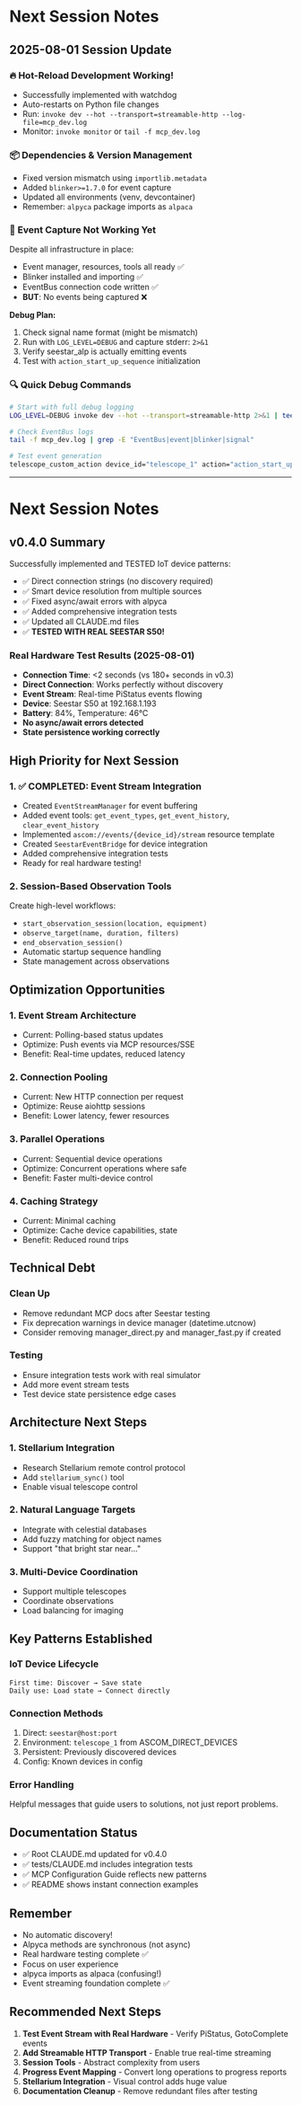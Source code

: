 # Next Session Notes

## 2025-08-01 Session Update

### 🔥 Hot-Reload Development Working!
- Successfully implemented with watchdog
- Auto-restarts on Python file changes
- Run: `invoke dev --hot --transport=streamable-http --log-file=mcp_dev.log`
- Monitor: `invoke monitor` or `tail -f mcp_dev.log`

### 📦 Dependencies & Version Management
- Fixed version mismatch using `importlib.metadata`
- Added `blinker>=1.7.0` for event capture
- Updated all environments (venv, devcontainer)
- Remember: `alpyca` package imports as `alpaca`

### 🐛 Event Capture Not Working Yet
Despite all infrastructure in place:
- Event manager, resources, tools all ready ✅
- Blinker installed and importing ✅
- EventBus connection code written ✅
- **BUT**: No events being captured ❌

**Debug Plan:**
1. Check signal name format (might be mismatch)
2. Run with `LOG_LEVEL=DEBUG` and capture stderr: `2>&1`
3. Verify seestar_alp is actually emitting events
4. Test with `action_start_up_sequence` initialization

### 🔍 Quick Debug Commands
```bash
# Start with full debug logging
LOG_LEVEL=DEBUG invoke dev --hot --transport=streamable-http 2>&1 | tee mcp_dev.log

# Check EventBus logs
tail -f mcp_dev.log | grep -E "EventBus|event|blinker|signal"

# Test event generation
telescope_custom_action device_id="telescope_1" action="action_start_up_sequence" parameters='{"lat": 40.745, "lon": -74.0256, "move_arm": true}'
```

---

# Next Session Notes

## v0.4.0 Summary
Successfully implemented and TESTED IoT device patterns:
- ✅ Direct connection strings (no discovery required)
- ✅ Smart device resolution from multiple sources
- ✅ Fixed async/await errors with alpyca
- ✅ Added comprehensive integration tests
- ✅ Updated all CLAUDE.md files
- ✅ **TESTED WITH REAL SEESTAR S50!**

### Real Hardware Test Results (2025-08-01)
- **Connection Time**: <2 seconds (vs 180+ seconds in v0.3)
- **Direct Connection**: Works perfectly without discovery
- **Event Stream**: Real-time PiStatus events flowing
- **Device**: Seestar S50 at 192.168.1.193
- **Battery**: 84%, Temperature: 46°C
- **No async/await errors detected**
- **State persistence working correctly**

## High Priority for Next Session

### 1. ✅ COMPLETED: Event Stream Integration
- Created `EventStreamManager` for event buffering
- Added event tools: `get_event_types`, `get_event_history`, `clear_event_history`
- Implemented `ascom://events/{device_id}/stream` resource template
- Created `SeestarEventBridge` for device integration
- Added comprehensive integration tests
- Ready for real hardware testing!

### 2. Session-Based Observation Tools
Create high-level workflows:
- `start_observation_session(location, equipment)`
- `observe_target(name, duration, filters)`
- `end_observation_session()`
- Automatic startup sequence handling
- State management across observations

## Optimization Opportunities

### 1. Event Stream Architecture
- Current: Polling-based status updates
- Optimize: Push events via MCP resources/SSE
- Benefit: Real-time updates, reduced latency

### 2. Connection Pooling
- Current: New HTTP connection per request
- Optimize: Reuse aiohttp sessions
- Benefit: Lower latency, fewer resources

### 3. Parallel Operations
- Current: Sequential device operations
- Optimize: Concurrent operations where safe
- Benefit: Faster multi-device control

### 4. Caching Strategy
- Current: Minimal caching
- Optimize: Cache device capabilities, state
- Benefit: Reduced round trips

## Technical Debt

### Clean Up
- Remove redundant MCP docs after Seestar testing
- Fix deprecation warnings in device manager (datetime.utcnow)
- Consider removing manager_direct.py and manager_fast.py if created

### Testing
- Ensure integration tests work with real simulator
- Add more event stream tests
- Test device state persistence edge cases

## Architecture Next Steps

### 1. Stellarium Integration
- Research Stellarium remote control protocol
- Add `stellarium_sync()` tool
- Enable visual telescope control

### 2. Natural Language Targets
- Integrate with celestial databases
- Add fuzzy matching for object names
- Support "that bright star near..."

### 3. Multi-Device Coordination
- Support multiple telescopes
- Coordinate observations
- Load balancing for imaging

## Key Patterns Established

### IoT Device Lifecycle
```
First time: Discover → Save state
Daily use: Load state → Connect directly
```

### Connection Methods
1. Direct: `seestar@host:port`
2. Environment: `telescope_1` from ASCOM_DIRECT_DEVICES
3. Persistent: Previously discovered devices
4. Config: Known devices in config

### Error Handling
Helpful messages that guide users to solutions, not just report problems.

## Documentation Status
- ✅ Root CLAUDE.md updated for v0.4.0
- ✅ tests/CLAUDE.md includes integration tests
- ✅ MCP Configuration Guide reflects new patterns
- ✅ README shows instant connection examples

## Remember
- No automatic discovery!
- Alpyca methods are synchronous (not async)
- Real hardware testing complete ✅
- Focus on user experience
- alpyca imports as alpaca (confusing!)
- Event streaming foundation complete ✅

## Recommended Next Steps

1. **Test Event Stream with Real Hardware** - Verify PiStatus, GotoComplete events
2. **Add Streamable HTTP Transport** - Enable true real-time streaming
3. **Session Tools** - Abstract complexity from users
4. **Progress Event Mapping** - Convert long operations to progress reports
5. **Stellarium Integration** - Visual control adds huge value
6. **Documentation Cleanup** - Remove redundant files after testing
